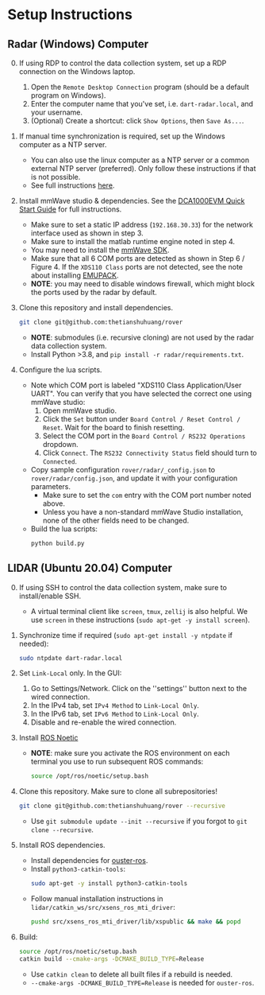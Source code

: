 
# Setup Instructions

## Radar (Windows) Computer

0. If using RDP to control the data collection system, set up a RDP connection on the Windows laptop.
    1. Open the `Remote Desktop Connection` program (should be a default program on Windows).
    2. Enter the computer name that you've set, i.e. `dart-radar.local`, and your username.
    3. (Optional) Create a shortcut: click `Show Options`, then `Save As...`.

1. If manual time synchronization is required, set up the Windows computer as a NTP server.
    - You can also use the linux computer as a NTP server or a common external NTP server (preferred). Only follow these instructions if that is not possible.
    - See full instructions [here](https://techlibrary.hpe.com/docs/otlink-wo/How-to-Configure-a-Local-NTP-Server.html).

2. Install mmWave studio & dependencies. See the [DCA1000EVM Quick Start Guide](https://www.ti.com/tool/DCA1000EVM) for full instructions.
    - Make sure to set a static IP address (`192.168.30.33`) for the network interface used as shown in step 3.
    - Make sure to install the matlab runtime engine noted in step 4.
    - You may need to install the [mmWave SDK](https://www.ti.com/tool/MMWAVE-SDK).
    - Make sure that all 6 COM ports are detected as shown in Step 6 / Figure 4. If the `XDS110 Class` ports are not detected, see the note about installing [EMUPACK](http://processors.wiki.ti.com/index.php/XDS_Emulation_Software_Package).
    - **NOTE**: you may need to disable windows firewall, which might block the ports used by the radar by default.

3. Clone this repository and install dependencies.
    ```sh
    git clone git@github.com:thetianshuhuang/rover
    ```
    - **NOTE**: submodules (i.e. recursive cloning) are not used by the radar data collection system.
    - Install Python >3.8, and `pip install -r radar/requirements.txt`.

4. Configure the lua scripts.
    - Note which COM port is labeled "XDS110 Class Application/User UART". You can verify that you have selected the correct one using mmWave studio:
        1. Open mmWave studio.
        2. Click the `Set` button under `Board Control / Reset Control / Reset`. Wait for the board to finish resetting.
        3. Select the COM port in the `Board Control / RS232 Operations` dropdown.
        4. Click `Connect`. The `RS232 Connectivity Status` field should turn to `Connected`.
    - Copy sample configuration `rover/radar/_config.json` to `rover/radar/config.json`, and update it with your configuration parameters.
        - Make sure to set the `com` entry with the COM port number noted above.
        - Unless you have a non-standard mmWave Studio installation, none of the other fields need to be changed.
    - Build the lua scripts:
        ```sh
        python build.py
        ```

## LIDAR (Ubuntu 20.04) Computer

0. If using SSH to control the data collection system, make sure to install/enable SSH.
    - A virtual terminal client like `screen`, `tmux`, `zellij` is also helpful. We use `screen` in these instructions (`sudo apt-get -y install screen`).

1. Synchronize time if required (`sudo apt-get install -y ntpdate` if needed):
    ```sh
    sudo ntpdate dart-radar.local
    ```

2. Set `Link-Local` only. In the GUI:
    1. Go to Settings/Network. Click on the ''settings'' button next to the wired connection.
    2. In the IPv4 tab, set `IPv4 Method` to `Link-Local Only`.
    3. In the IPv6 tab, set `IPv6 Method` to `Link-Local Only`.
    4. Disable and re-enable the wired connection.

3. Install [ROS Noetic](http://wiki.ros.org/noetic/Installation/Ubuntu)
    - **NOTE**: make sure you activate the ROS environment on each terminal you use to run subsequent ROS commands:
        ```sh
        source /opt/ros/noetic/setup.bash
        ```

4. Clone this repository. Make sure to clone all subrepositories!
    ```sh
    git clone git@github.com:thetianshuhuang/rover --recursive
    ```
    -  Use `git submodule update --init --recursive` if you forgot to `git clone --recursive`.

5. Install ROS dependencies.
    - Install dependencies for [ouster-ros](https://github.com/ouster-lidar/ouster-ros).
    - Install `python3-catkin-tools`:
        ```sh
        sudo apt-get -y install python3-catkin-tools
        ```
    - Follow manual installation instructions in `lidar/catkin_ws/src/xsens_ros_mti_driver`:
        ```sh
        pushd src/xsens_ros_mti_driver/lib/xspublic && make && popd
        ```
6. Build:
    ```sh
    source /opt/ros/noetic/setup.bash
    catkin build --cmake-args -DCMAKE_BUILD_TYPE=Release
    ```
    - Use `catkin clean` to delete all built files if a rebuild is needed.
    - `--cmake-args -DCMAKE_BUILD_TYPE=Release` is needed for `ouster-ros`.
